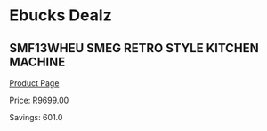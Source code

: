 
# Ebucks Dealz
## SMF13WHEU SMEG RETRO STYLE KITCHEN MACHINE
[Product Page](https://www.ebucks.com/web/shop/productSelected.do?prodId=1169623929&catId=704987863)

Price: R9699.00

Savings: 601.0


	